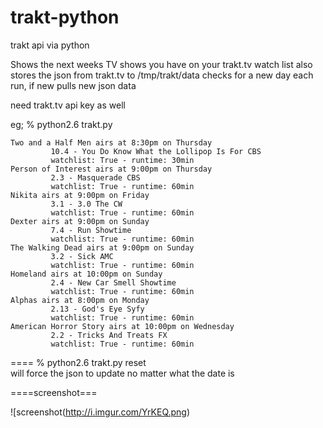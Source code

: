 trakt-python
============

trakt api via python

Shows the next weeks TV shows you have on your trakt.tv watch list
also stores the json from trakt.tv to /tmp/trakt/data
checks for a new day each run, if new pulls new json data

need trakt.tv api key as well


eg;
% python2.6 trakt.py


    Two and a Half Men airs at 8:30pm on Thursday
             10.4 - You Do Know What the Lollipop Is For CBS
             watchlist: True - runtime: 30min
    Person of Interest airs at 9:00pm on Thursday
             2.3 - Masquerade CBS
             watchlist: True - runtime: 60min
    Nikita airs at 9:00pm on Friday
             3.1 - 3.0 The CW
             watchlist: True - runtime: 60min
    Dexter airs at 9:00pm on Sunday
             7.4 - Run Showtime
             watchlist: True - runtime: 60min
    The Walking Dead airs at 9:00pm on Sunday
             3.2 - Sick AMC
             watchlist: True - runtime: 60min
    Homeland airs at 10:00pm on Sunday
             2.4 - New Car Smell Showtime
             watchlist: True - runtime: 60min
    Alphas airs at 8:00pm on Monday
             2.13 - God's Eye Syfy
             watchlist: True - runtime: 60min
    American Horror Story airs at 10:00pm on Wednesday
             2.2 - Tricks And Treats FX
             watchlist: True - runtime: 60min
     


====
    % python2.6 trakt.py reset  
    will force the json to update no matter what the date is 

====screenshot===

![screenshot(http://i.imgur.com/YrKEQ.png)
